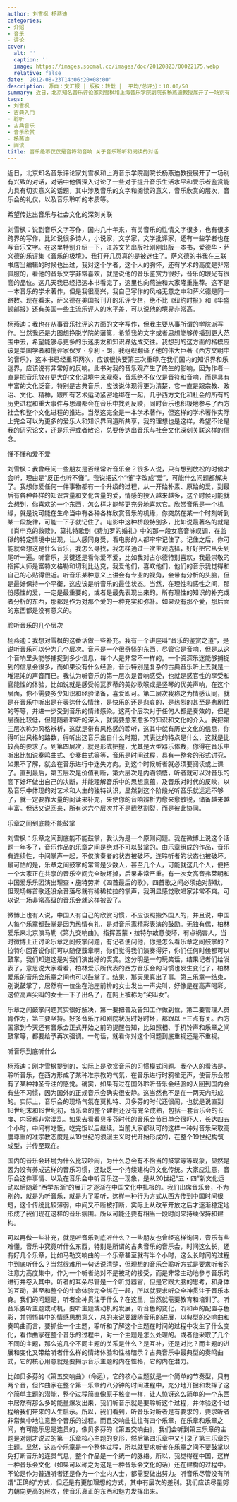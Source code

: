 ```yaml
---
author: 刘雪枫 杨燕迪
categories:
- 介绍
- 音乐
- 评论
cover:
  alt: ''
  caption: ''
  image: https://images.soomal.cc/images/doc/20120823/00022175.webp
  relative: false
date: '2012-08-23T14:06:20+08:00'
description: 源自：文汇报 | 版权：转载 |  平均/总评分：10.00/50
summary: 近日，北京知名音乐评论家刘雪枫和上海音乐学院副院长杨燕迪教授展开了一场别有兴致的对话，对话中他俩深入讨论了一些对于提升音乐生活水平和爱乐者鉴赏能力具有切实意义的话题，其中涉及音乐的文字和阅读的意义，音乐欣赏的层次，音乐会的礼仪，以及音乐聆听的本质等。
tags:
- 刘雪枫
- 古典入门
- 聆听
- 古典音乐
- 音乐欣赏
- 杨燕迪
- 阅读
title: 音乐绝不仅仅是音符和音响 关于音乐聆听和阅读的对话
---
```


近日，北京知名音乐评论家刘雪枫和上海音乐学院副院长杨燕迪教授展开了一场别有兴致的对话，对话中他俩深入讨论了一些对于提升音乐生活水平和爱乐者鉴赏能力具有切实意义的话题，其中涉及音乐的文字和阅读的意义，音乐欣赏的层次，音乐会的礼仪，以及音乐聆听的本质等。

希望传达出音乐与社会文化的深刻关联

刘雪枫：说到音乐文字写作，国内几十年来，有关音乐的性情文字很多，也有很多跨界的写作，比如说很多诗人，小说家，文学家，文学批评家，还有一些学者也在写音乐文字。在这里特别介绍一下，江苏文艺出版社刚刚出版一本书，爱德华・萨义德的乐评集《音乐的极境》，我打开几页真的是被迷住了。萨义德的书我在三联书店当编辑的时候也出过，我对这个学者，这个人的胸怀，还有学术的高度是非常佩服的，看他的音乐文字非常喜欢，就是说他的音乐鉴赏力很好，音乐的眼光有很高的品位。这几天我已经把这本书看完了，这里也向燕迪和大家隆重推荐。这不是一本音乐的学术著作，但是我很高兴，我自己写作的风格无意之中和萨义德是同一路数。现在看来，萨义德在美国报刊开的乐评专栏，绝不比《纽约时报》和《华盛顿邮报》还有美国一些主流乐评人的水平差，可以说他的境界非常高。

杨燕迪：我也在从事音乐批评这方面的文字写作，但我主要从事所谓的学院派写作。当然我还是力图想挣脱学院的藩篱，希望我的文字或者思想能够传播到更大范围中去，希望能够与更多的乐迷朋友和知识界达成交往。我想到的这方面的楷模应该是美国学者和批评家保罗・亨利・朗，我组织翻译了他的伟大巨著《西方文明中的音乐》，这本书已经重印两次，应该很快要第三次重印,在我们国内的知识界和乐迷界，应该说有非常好的反响。此书对我的音乐观产生了终生的影响，因为作者一直是把音乐放在更大的文化语境中来观察，音乐绝不仅仅是音符和音响，而是具有丰富的文化泛音。特别是古典音乐，应该说体现得更为清楚，它一直是跟宗教、政治、文化、精神，跟所有艺术运动紧密地绑在一起，几乎西方文化和社会的所有的历史进程和重大事件与思潮都会在音乐中找到反映，同时音乐也积极地参与了西方社会和整个文化进程的推进。当然这完全是一本学术著作，但这样的学术著作实际上完全可以为更多的爱乐人和知识界同道所共享，我的理想也是这样，希望不论是我的研究论文，还是乐评或者散论，总要传达出音乐与社会文化深刻关联这样的信念。

懂不懂和爱不爱

刘雪枫：我曾经问一些朋友是否经常听音乐会？很多人说，只有想到放松的时候才会听，理由是“反正也听不懂”。我说把这个“懂”字改成“爱”，可能什么问题都解决了。我想你爱任何一件事物都有一个升级的过程，从一开始朴素、原始的爱，到最后有各种各样的知识含量和文化含量的爱，情感的投入越来越多，这个时候可能就会想到，你喜欢的一个东西，怎么样才能够更充分地喜欢它。欣赏音乐是一个机缘，就是说可能在生命当中有各种各样欣赏音乐的机缘，你突然在某一个时刻听到某一段旋律，可能一下子就记住了。电影中这种桥段特别多，比如说最著名的就是《肖申克的救赎》，莫扎特歌剧《费加罗的婚礼》中的那一段女高音咏叹调，在监狱的特定情境中出现，让人感同身受，看电影的人都牢牢记住了。记住之后，你可能就会想这是什么音乐，我怎么寻找，我怎样通过一次主观选择，好好把它从头到尾听一遍。听音乐，关键还是看你爱不爱，比如我对古尔德特别喜欢，我最崇敬的指挥大师是富特文格勒和切利比达克，我爱他们，喜欢他们，他们的音乐我觉得和自己的心贴得很近。听音乐某种意义上讲会有专业的视角，会带有分析的头脑，但是最好保持一个平衡，这应该是听音乐的最佳状态。当然，在理性和感性之间，那份感性的爱，一定是最重要的，或者是最先表现出来的。所有理性的知识的补充或者分析的东西，那都是作为对那个爱的一种充实和弥补。如果没有那个爱，那后面的东西都是没有意义的。

聆听音乐的几个层次

杨燕迪：我想对雪枫的这番话做一些补充。我有一个讲座叫“音乐的鉴赏之道”，是说听音乐可以分为几个层次。音乐是一个很奇怪的东西，尽管它是音响，但是从这个音响里头能够捕捉到多少信息，每个人是非常不一样的。一个资深乐迷能够捕捉到的信息会很多，而如果没有什么经验，音乐特别是复杂的古典音乐听上去就是一堆混沌的声音而已。我认为听音乐的第一层次是音响感受，也就是感官性的享受和官能性的体验，比如说就是感受帕瓦罗蒂的美妙歌喉或是竖琴的优美声响，在这个层面，你不需要多少知识和经验储备，喜爱即可。第二层次我称之为情感认同，就是在音乐中听出是在表达什么情绪，是快乐的还是悲哀的，是热烈的甚至是悲剧性的等等，并进一步受到音乐的情绪感染。这两个层次对于任何人都是奏效的，但是层面比较低，但是随着聆听的深入，就需要愈来愈多的知识和文化的介入。我把第三层次称为风格辨析，这就是带有风格感的聆听，这其中就有历史文化的信息，你得听出风格的路数，得听出这音乐出自什么时期，其表达的特点是什么，这就是比较高的要求了。到第四层次，就是形式把握，尤其是大型器乐体裁，你得在音乐中听出比如说奏鸣曲式、变奏曲式等等，音乐是时间过程，具有一整套的形式讲究，如果不了解，就会在音乐进行中迷失方向。到这个时候听者就必须要阅读或上课了。直到最后，第五层次是价值判断，第六层次是内涵领悟，听者就可以对音乐的高下好坏做出自己的决断，并能理解音乐中的思想意蕴，及音乐对时代的反映，以及音乐中体现的对艺术和人生的独特认识，显然到这个阶段光听音乐就远远不够了，就一定要靠大量的阅读来补充，来使你的音响辨析力愈来愈敏锐，储备越来越丰富。但话又说回来，所有这六个层次并不是截然割裂，而是彼此协同。

乐章之间到底能不能鼓掌

刘雪枫：乐章之间到底能不能鼓掌，我认为是一个原则问题。我在微博上说这个话题一年多了，音乐作品的乐章之间是绝对不可以鼓掌的。由乐章组成的作品，音乐有连续性，中间掌声一起，不仅演奏者的状态被破坏，连聆听者的状态也被破坏。最可怕的是，乐章之间鼓掌的常常是少数人，甚至几个人，可能就这几个人，便把一个大家正在共享的音乐空间完全破坏掉，后果非常严重。有一次女高音弗莱明和中国爱乐乐团演出理查・施特劳斯《四首最后的歌》，四首歌之间必须绝对静默，但现场每首歌还没余音落尽就有稀稀拉拉的掌声，我明显感觉歌唱家非常不爽。可以说一场非常高级的音乐会就这样被毁了。

微博上也有人说，中国人有自己的欣赏习惯，不应该照搬外国人的，并且说，中国人每个乐章都鼓掌是因为热情有礼，是对音乐家精彩表演的鼓励。无独有偶，柏林爱乐来北京演马勒《第九交响曲》。指挥西蒙・拉特尔故意使坏，有点祸害人，当时微博上正讨论乐章之间鼓掌问题，有记者便问他，你是怎么看乐章之间鼓掌的？拉特尔回答说你们可以随便鼓章啊，你们觉得我们演奏得好，你们任何时候都可以鼓掌，我们知道这是对我们演出好的奖赏。这分明是一句玩笑话，结果记者们给发表了，意思说大家看看，柏林爱乐所代表的西方音乐会的习惯也发生变化了，柏林爱乐的音乐会乐章之间也可以鼓掌了。结果，那天果真出了事。第三乐章一结束，别说鼓掌了，居然有一位坐在池座前排的女士发出一声尖叫，好像是在高声喝彩。这位高声尖叫的女士一下子出名了，在网上被称为“尖叫女”。

乐章之间鼓掌问题其实很好解决，第一要把普及告知工作做到位，第二要管理人员肯作为，第三要坚持。好多音乐厅和剧院状况时好时坏，都跟以上三点有关。西方国家到今天还有音乐会正式开始之前的提醒告知，比如照相、手机铃声和乐章之间鼓掌等，都要给予再次强调。一句话，就看你对这个问题到底重视还是不重视。

听音乐到底听什么

杨燕迪：刚才雪枫提到的，实际上是欣赏音乐的习惯模式问题。我个人的看法是，聆听音乐，在西方形成了某种准宗教的气氛，在音乐进行时鸦雀无声，使音乐会带有了某种神圣专注的感觉。确实，如果有过在国外聆听音乐会经验的人回到国内会有些不习惯，因为国外的正规音乐会确实很安静。这当然也不是在一两天内形成的。实际上，音乐会的现场气氛在莫扎特、贝多芬的时代还很闹，也就是说直到18世纪末和19世纪初，音乐会的整个建制还没有完全成熟，包括一套音乐会的长度、内容都非常混乱。如果去看看贝多芬时代的音乐会节目单会很吓人，长达四五个小时，中间有吃饭，吃完饭以后继续。当前大家都认可的这样一种对音乐采取高度尊重的准宗教态度是从19世纪的浪漫主义时代开始形成的，在整个19世纪构筑成型，并传至现在。

国内的音乐会环境为什么比较吵闹，为什么总会有不恰当的鼓掌等等现象，显然是因为没有养成这样的音乐习惯，还缺乏一个持续建构的文化传统。大家应注意，音乐会这件事情、以及在音乐会中听音乐这一现象，是从20世纪“五・四”新文化运动以后随着“西学东渐”的展开才逐渐在中国文化中扎根的。我们出席音乐会，不为别的，就是为听音乐，就是为了聆听，这样一种行为方式从西方传到中国时间很短，这个传统比较薄弱，中间又不断被打断，实际上从改革开放之后才逐渐稳定地形成了我们现在这样的音乐氛围。所以可能还要有相当一段时间来持续保持和建构。

可以再做一些补充，就是听音乐到底听什么？一些朋友也曾经这样询问，音乐有些难懂，音乐中究竟听什么东西，特别是所谓的古典音乐的音乐会，时间这么长，还有好几个乐章，比如马勒交响曲的一个乐章甚至就有半个小时，这么长时间的过程中到底听什么？当然很难用一句话说清楚，但理想的音乐会聆听方式是要求听者的注意力高度集中。作为一个听者绝对不是被动的接受，而是非常主动地参与音乐的进行并卷入其中。听者的耳朵尽管是一个听觉器官，但是它跟大脑的思考，和身体的互动，甚至和整个的生命体验完全绑在一起，所以就要求听众全神贯注于音乐本身。我们的问题是，听者全神贯注于什么？在这里，当然就需要教育和培训了。听音乐要听主题或动机，要听主题或动机的发展，听音色的变化，听和声的配置与色彩，并领悟其中的情感思想意义，总的来说要跟随音乐的进展，以典型的交响曲和奏鸣曲而言，要抓住一个主题，聆听和了解这个主题在时间的过程中发生了什么变化，看作曲家在整个音乐的过程中，对一个主题是怎么处理的。或者他采取了几个不同的主题，那么这几个不同主题的关系是什么？是互补，还是对比？而主题的进展和变化又带给听者什么样的情绪体验和性格暗示？古典音乐中最典型的奏鸣曲式，它的核心用意就是要揭示音乐主题的内在性格，它的内在潜力。

比如贝多芬的《第五交响曲》（命运），它的核心主题就是一个简单的节奏型，只有两个音，但作曲家在整个第一乐章约八分钟的时间进程中，充分地开掘和发挥了这个简单主题的潜能，整个过程简直像原子核变一样，让人惊讶这么简单的一个东西中居然有那么多的能量爆发出来，我们听音乐就是要聆听这个过程，并体验这个过程给我们带来的人生启示。所以，我们看到，听音乐对听者是有要求的，要求听者非常集中地注意整个音乐的过程。而且交响曲往往有四个乐章，在乐章和乐章之间，有可能乐思是连贯的，像贝多芬的《第五交响曲》，我们会听到第三乐章的主题是对刚才说过的第一乐章核心主题的变形，然后第四乐章中又引录了第三乐章的主题。显然，这四个乐章是一个整体过程，所以就要求听者在乐章之间不要鼓掌以免打断音乐的连贯气息，整个作品是一个统一的脉络。所以，我觉得在中国，这样一种音乐会文化（如果可以称之为这是一种音乐会文化的话）还在建构的过程中。不论是作为普通听者还是作为一个业内人士，都需要做出努力。听音乐尽管没有所谓“正确的”方式，但还是有更加理想的方式，其中有层次的差别。我们应该尽量努力朝向更高的层次，使音乐真正的东西和魅力发挥出来。